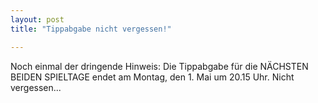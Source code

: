```yaml
---
layout: post
title: "Tippabgabe nicht vergessen!"

---
```


Noch einmal der dringende Hinweis: Die Tippabgabe für die NÄCHSTEN BEIDEN SPIELTAGE endet am Montag, den 1. Mai um 20.15 Uhr. Nicht vergessen...


